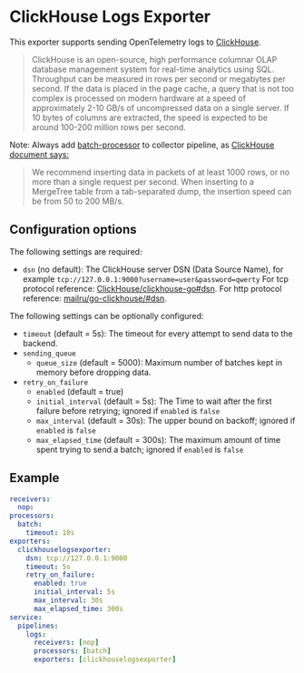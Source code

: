 # ClickHouse Logs Exporter

This exporter supports sending OpenTelemetry logs to [ClickHouse](https://clickhouse.com/).
> ClickHouse is an open-source, high performance columnar OLAP database management system for real-time analytics using SQL.
> Throughput can be measured in rows per second or megabytes per second. 
> If the data is placed in the page cache, a query that is not too complex is processed on modern hardware at a speed of approximately 2-10 GB/s of uncompressed data on a single server.
> If 10 bytes of columns are extracted, the speed is expected to be around 100-200 million rows per second.

Note:
Always add [batch-processor](https://github.com/open-telemetry/opentelemetry-collector/tree/main/processor/batchprocessor) to collector pipeline, as [ClickHouse document says:](https://clickhouse.com/docs/en/introduction/performance/#performance-when-inserting-data) 
> We recommend inserting data in packets of at least 1000 rows, or no more than a single request per second. When inserting to a MergeTree table from a tab-separated dump, the insertion speed can be from 50 to 200 MB/s.

## Configuration options

The following settings are required:

- `dsn` (no default): The ClickHouse server DSN (Data Source Name), for example `tcp://127.0.0.1:9000?username=user&password=qwerty`
   For tcp protocol reference: [ClickHouse/clickhouse-go#dsn](https://github.com/ClickHouse/clickhouse-go#dsn).
   For http protocol reference: [mailru/go-clickhouse/#dsn](https://github.com/mailru/go-clickhouse/#dsn).

The following settings can be optionally configured:
- `timeout` (default = 5s): The timeout for every attempt to send data to the backend.
- `sending_queue`
  - `queue_size` (default = 5000): Maximum number of batches kept in memory before dropping data.
- `retry_on_failure`
    - `enabled` (default = true)
    - `initial_interval` (default = 5s): The Time to wait after the first failure before retrying; ignored if `enabled` is `false`
    - `max_interval` (default = 30s): The upper bound on backoff; ignored if `enabled` is `false`
    - `max_elapsed_time` (default = 300s): The maximum amount of time spent trying to send a batch; ignored if `enabled` is `false`

## Example

```yaml
receivers:
  nop:
processors:
  batch:
    timeout: 10s
exporters:
  clickhouselogsexporter:
    dsn: tcp://127.0.0.1:9000
    timeout: 5s
    retry_on_failure:
      enabled: true
      initial_interval: 5s
      max_interval: 30s
      max_elapsed_time: 300s
service:
  pipelines:
    logs:
      receivers: [nop]
      processors: [batch]
      exporters: [clickhouselogsexporter]
```